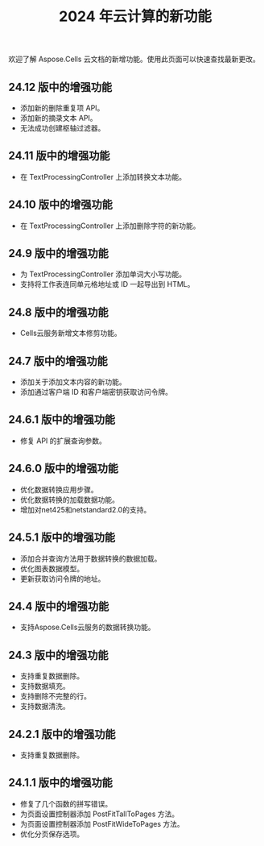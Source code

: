 ﻿---
title: 2024 年云计算的新功能
second_title: Latest Updates & Feature
linktitle: 202 中的新增功能
type: docs
weight: 20
url: /zh/new-features/2024/
keywords: What's new in aspose cells cloud. Microsoft Office Excel, Open Office Spreadsheet, CSV, PDF
description: 本页介绍了最近版本中引入的最有趣的新 Aspose.Cells 云功能
kwords: Excel、Office 云、REST API、电子表格、PDF、CSV、Json、Markdown、Aspose.Cells 云中的新功能
---
欢迎了解 Aspose.Cells 云文档的新增功能。使用此页面可以快速查找最新更改。

## 24.12 版中的增强功能

- 添加新的删除重复项 API。
- 添加新的摘录文本 API。
- 无法成功创建枢轴过滤器。

## 24.11 版中的增强功能

- 在 TextProcessingController 上添加转换文本功能。

## 24.10 版中的增强功能

- 在 TextProcessingController 上添加删除字符的新功能。

## 24.9 版中的增强功能

- 为 TextProcessingController 添加单词大小写功能。
- 支持将工作表连同单元格地址或 ID 一起导出到 HTML。

## 24.8 版中的增强功能

- Cells云服务新增文本修剪功能。

## 24.7 版中的增强功能

- 添加关于添加文本内容的新功能。
- 添加通过客户端 ID 和客户端密钥获取访问令牌。

## 24.6.1 版中的增强功能

- 修复 API 的扩展查询参数。

## 24.6.0 版中的增强功能

- 优化数据转换应用步骤。
- 优化数据转换的加载数据功能。
- 增加对net425和netstandard2.0的支持。

## 24.5.1 版中的增强功能

- 添加合并查询方法用于数据转换的数据加载。
- 优化图表数据模型。
- 更新获取访问令牌的地址。

## 24.4 版中的增强功能

- 支持Aspose.Cells云服务的数据转换功能。

## 24.3 版中的增强功能

- 支持重复数据删除。
- 支持数据填充。
- 支持删除不完整的行。
- 支持数据清洗。

## 24.2.1 版中的增强功能

- 支持重复数据删除。

## 24.1.1 版中的增强功能

- 修复了几个函数的拼写错误。
- 为页面设置控制器添加 PostFitTallToPages 方法。
- 为页面设置控制器添加 PostFitWideToPages 方法。
- 优化分页保存选项。
